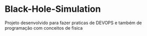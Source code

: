 # Black-Hole-Simulation
Projeto desenvolvido para fazer praticas de DEVOPS e também de programação com conceitos de fisica
